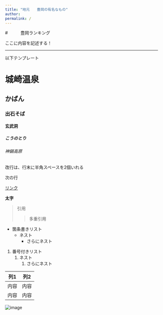 ```yaml
---
title: "地元　　豊岡の有名なもの"
author:　　
permalink: /
---
```


#　　　豊岡ランキング　　　　　　

ここに内容を記述する！

---

以下テンプレート

# 城崎温泉
## かばん
### 出石そば
#### 玄武洞
##### こうのとり
###### 神鍋高原

改行は、行末に半角スペースを2個いれる


次の行

[リンク](https://www.google.co.jp/)

**太字**

> 引用
>> 多重引用


- 箇条書きリスト
  - ネスト
    - さらにネスト


1. 番号付きリスト
   1. ネスト
      1. さらにネスト

  
| 列1  | 列2  |
|-----|-----|
| 内容  | 内容  |
| 内容  | 内容  |

![image](/220422_GitHubPages/assets/images/logo-150.png)
